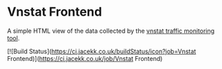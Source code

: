# Vnstat Frontend
A simple HTML view of the data collected by the [vnstat traffic monitoring tool](http://humdi.net/vnstat/).

[![Build Status](https://ci.jacekk.co.uk/buildStatus/icon?job=Vnstat Frontend)](https://ci.jacekk.co.uk/job/Vnstat Frontend)

